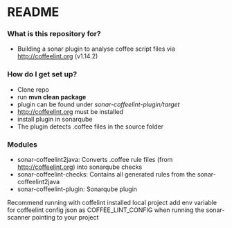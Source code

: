 # README #

### What is this repository for? ###

* Building a sonar plugin to analyse coffee script files via http://coffeelint.org (v1.14.2)

### How do I get set up? ###

* Clone repo
* run **mvn clean package**
* plugin can be found under *sonar-coffeelint-plugin/target* 
* http://coffeelint.org must be installed
* install plugin in sonarqube
* The plugin detects .coffee files in the source folder

### Modules ###
* sonar-coffeelint2java: Converts .coffee rule files (from http://coffeelint.org) into sonarqube checks
* sonar-coffeelint-checks: Contains all generated rules from the sonar-coffeelint2java
* sonar-coffeelint-plugin: Sonarqube plugin


Recommend running with coffelint installed local project
add env variable for coffeelint config json as COFFEE_LINT_CONFIG when running the sonar-scanner pointing to your project
